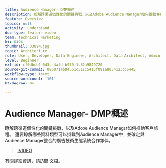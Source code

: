 ```yaml
---
title: Audience Manager- DMP概述
description: 瞭解跨渠道個性化的關鍵挑戰，以及Adobe Audience Manager如何推動客戶旅程。 還要瞭解哪些資料類型可以掛載到Audience Manager中，並確定與Audience Manager整合的廣告技術生態系統合作夥伴。
feature: Overview
topics: null
activity: understand
doc-type: feature video
team: Technical Marketing
kt: 5106
thumbnail: 33894.jpg
topic: Architecture
role: User, Developer, Data Engineer, Architect, Data Architect, Admin, Leader
level: Beginner
exl-id: cf0dbcb1-0d3c-4afd-b979-1c59a9849720
source-git-commit: 086071ab04551c512c5415f091a8054123bc6445
workflow-type: tm+mt
source-wordcount: '101'
ht-degree: 0%

---
```


# Audience Manager- DMP概述

瞭解跨渠道個性化的關鍵挑戰，以及Adobe Audience Manager如何推動客戶旅程。 還要瞭解哪些資料類型可以掛載到Audience Manager中，並確定與Audience Manager整合的廣告技術生態系統合作夥伴。

>[!VIDEO](https://video.tv.adobe.com/v/33894/?quality=12)

有關詳細資訊，請訪問 [文檔](https://experienceleague.adobe.com/docs/audience-manager/user-guide/overview/aam-overview.html)。
